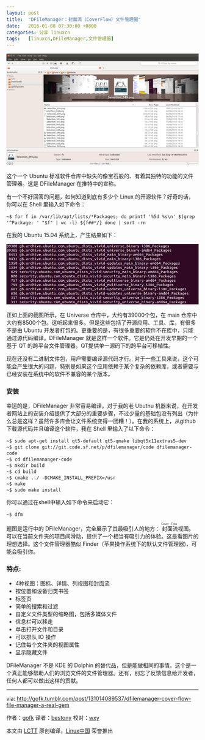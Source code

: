 ```yaml
---
layout: post
title:	"DFileManager：封面流（CoverFlow）文件管理器"
date:	2016-01-08 07:30:00 +0800 
categories:	分享 linuxcn 
tags:	[linuxcn,DFileManager,文件管理器]
---
```



![DFileManager in action](/Asserts/Images/album/201601/07/200701kh7mc1f1hjxk6qna.png)


这个一个 Ubuntu 标准软件仓库中缺失的像宝石般的、有着其独特的功能的文件管理器。这是 DFileManager 在推特中的宣称。


有一个不好回答的问题，如何知道到底有多少个 Linux 的开源软件？好奇的话，你可以在 Shell 里输入如下命令：



```
~$ for f in /var/lib/apt/lists/*Packages; do printf '%5d %s\n' $(grep '^Package: ' "$f" | wc -l) ${f##*/} done | sort -rn

```

在我的 Ubuntu 15.04 系统上，产生结果如下：


![Ubuntu 15.04 Packages](/Asserts/Images/album/201601/07/200702fvw8b4gqz0ersjba.png)


正如上面的截图所示，在 Universe 仓库中，大约有39000个包，在 main 仓库中大约有8500个包。这听起来很多。但是这些包括了开源应用、工具、库，有很多不是由 Ubuntu 开发者打包的。更重要的是，有很多重要的软件不在库中，只能通过源代码编译。DFileManager 就是这样一个软件。它是仍处在开发早期的一个基于 QT 的跨平台文件管理器。QT提供单一源码下的跨平台可移植性。


现在还没有二进制文件包，用户需要编译源代码才行。对于一些工具来说，这个可能会产生很大的问题，特别是如果这个应用依赖于某个复杂的依赖库，或者需要与已经安装在系统中的软件不兼容的某个版本。


### 安装


幸运的是，DFileManager 非常容易编译。对于我的老 Ubutnu 机器来说，在开发者网站上的安装介绍提供了大部分的重要步骤，不过少量的基础包没有列出（为什么总是这样？虽然许多库会让文件系统变得一团糟！）。在我的系统上，从github 下载源代码并且编译这个软件，我在 Shell 里输入了以下命令：



```
~$ sudo apt-get install qt5-default qt5-qmake libqt5x11extras5-dev
~$ git clone git://git.code.sf.net/p/dfilemanager/code dfilemanager-code
~$ cd dfilemananger-code
~$ mkdir build
~$ cd build
~$ cmake ../ -DCMAKE_INSTALL_PREFIX=/usr
~$ make
~$ sudo make install

```

你可以通过在shell中输入如下命令来启动它：



```
~$ dfm

```

题图是运行中的 DFileManager，完全展示了其最吸引人的地方：<ruby> 封面流 <rp>  （ </rp> <rt>  Cover Flow </rt> <rp>  ） </rp></ruby>视图。可以在当前文件夹的项目间滑动，提供了一个相当有吸引力的体验。这是看图片的理想选择。这个文件管理器酷似 Finder（苹果操作系统下的默认文件管理器)，可能会吸引你。


### 特点:


* 4种视图：图标、详情、列视图和封面流
* 按位置和设备归类书签
* 标签页
* 简单的搜索和过滤
* 自定义文件类型的缩略图，包括多媒体文件
* 信息栏可以移走
* 单击打开文件和目录
* 可以排队 IO 操作
* 记住每个文件夹的视图属性
* 显示隐藏文件


DFileManager 不是 KDE 的 Dolphin 的替代品，但是能做相同的事情。这个是一个真正能够帮助人们的浏览文件的文件管理器。还有，别忘了反馈信息给开发者，任何人都可以做出这样的贡献。




---


via: <http://gofk.tumblr.com/post/131014089537/dfilemanager-cover-flow-file-manager-a-real-gem>


作者：[gofk](http://gofk.tumblr.com/) 译者：[bestony](https://github.com/bestony) 校对：[wxy](https://github.com/wxy)


本文由 [LCTT](https://github.com/LCTT/TranslateProject) 原创编译，[Linux中国](https://linux.cn/) 荣誉推出
